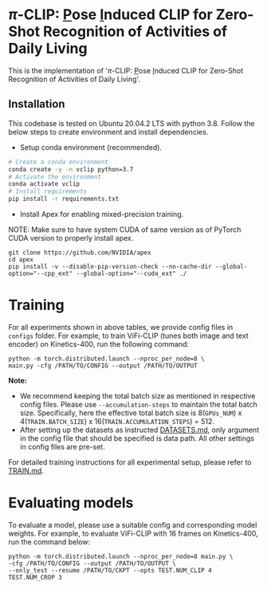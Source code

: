 <!-- # Fine-tuned CLIP models are efficient video learners [CVPR 2023] -->
# $\pi$-CLIP: <u>P</u>ose <u>I</u>nduced CLIP for Zero-Shot Recognition of Activities of Daily Living

This is the implementation of '$\pi$-CLIP: <u>P</u>ose <u>I</u>nduced CLIP for Zero-Shot Recognition of Activities of Daily Living'.

## Installation
This codebase is tested on Ubuntu 20.04.2 LTS with python 3.8. Follow the below steps to create environment and install dependencies.

* Setup conda environment (recommended).
```bash
# Create a conda environment
conda create -y -n vclip python=3.7
# Activate the environment
conda activate vclip
# Install requirements
pip install -r requirements.txt
```

* Install Apex for enabling mixed-precision training.

NOTE: Make sure to have system CUDA of same version as of PyTorch CUDA version to properly install apex.
```
git clone https://github.com/NVIDIA/apex
cd apex
pip install -v --disable-pip-version-check --no-cache-dir --global-option="--cpp_ext" --global-option="--cuda_ext" ./
```


# Training
For all experiments shown in above tables, we provide config files in `configs` folder. For example, to train ViFi-CLIP (tunes both image and text encoder) on Kinetics-400, run the following command:
```
python -m torch.distributed.launch --nproc_per_node=8 \
main.py -cfg /PATH/TO/CONFIG --output /PATH/TO/OUTPUT
```

**Note:**
- We recommend keeping the total batch size as mentioned in respective config files. Please use `--accumulation-steps` to maintain the total batch size. Specifically, here the effective total batch size is 8(`GPUs_NUM`) x 4(`TRAIN.BATCH_SIZE`) x 16(`TRAIN.ACCUMULATION_STEPS`) = 512.
- After setting up the datasets as instructed [DATASETS.md](docs/DATASETS.md), only argument in the config file that should be specified is data path. All other settings in config files are pre-set.

For detailed training instructions for all experimental setup, please refer to [TRAIN.md](docs/TRAIN.md).

# Evaluating models
To evaluate a model, please use a suitable config and corresponding model weights. For example, to evaluate ViFi-CLIP with 16 frames on Kinetics-400, run the command below:
```
python -m torch.distributed.launch --nproc_per_node=8 main.py \
-cfg /PATH/TO/CONFIG --output /PATH/TO/OUTPUT \
--only_test --resume /PATH/TO/CKPT --opts TEST.NUM_CLIP 4 TEST.NUM_CROP 3